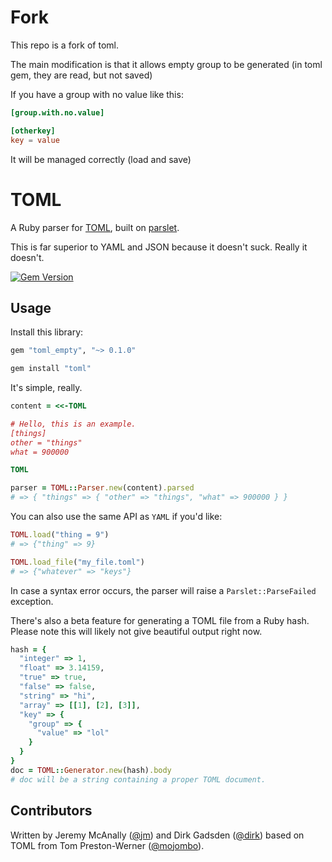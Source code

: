 # Fork

This repo is a fork of toml.

The main modification is that it allows empty group to be generated (in toml gem, they are read, but not saved)

If you have a group with no value like this:
```toml
[group.with.no.value]

[otherkey]
key = value
```

It will be managed correctly (load and save)

# TOML

A Ruby parser for [TOML](https://github.com/mojombo/toml), built on [parslet](https://github.com/kschiess/parslet).

This is far superior to YAML and JSON because it doesn't suck.  Really it doesn't.

[![Gem Version](https://badge.fury.io/rb/toml.svg)](http://badge.fury.io/rb/toml)

## Usage

Install this library:

```ruby
gem "toml_empty", "~> 0.1.0"
```

```bash
gem install "toml"
```

It's simple, really.

```ruby
content = <<-TOML

# Hello, this is an example.
[things]
other = "things"
what = 900000

TOML

parser = TOML::Parser.new(content).parsed
# => { "things" => { "other" => "things", "what" => 900000 } }
```

You can also use the same API as `YAML` if you'd like:

```ruby
TOML.load("thing = 9")
# => {"thing" => 9}

TOML.load_file("my_file.toml")
# => {"whatever" => "keys"}
```

In case a syntax error occurs, the parser will raise a `Parslet::ParseFailed` exception.

There's also a beta feature for generating a TOML file from a Ruby hash. Please note this will likely not give beautiful output right now.

```ruby
hash = {
  "integer" => 1,
  "float" => 3.14159,
  "true" => true,
  "false" => false,
  "string" => "hi",
  "array" => [[1], [2], [3]],
  "key" => {
    "group" => {
      "value" => "lol"
    }
  }
}
doc = TOML::Generator.new(hash).body
# doc will be a string containing a proper TOML document.
```

## Contributors

Written by Jeremy McAnally ([@jm](https://github.com/jm)) and Dirk Gadsden ([@dirk](https://github.com/dirk)) based on TOML from Tom Preston-Werner ([@mojombo](https://github.com/mojombo)).
